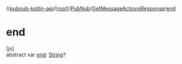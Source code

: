 //[pubnub-kotlin-api](../../../../index.md)/[[root]](../../index.md)/[PubNub](../index.md)/[GetMessageActionsResponse](index.md)/[end](end.md)

# end

[js]\
abstract var [end](end.md): [String](https://kotlinlang.org/api/latest/jvm/stdlib/kotlin-stdlib/kotlin/-string/index.html)?
